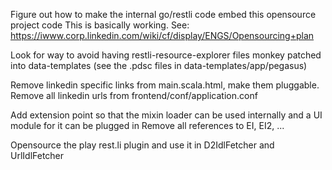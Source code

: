 Figure out how to make the internal go/restli code embed this opensource project code
  This is basically working.  See: https://iwww.corp.linkedin.com/wiki/cf/display/ENGS/Opensourcing+plan

Look for way to avoid having restli-resource-explorer files monkey patched into data-templates (see the .pdsc files in data-templates/app/pegasus)

Remove linkedin specific links from main.scala.html, make them pluggable.
Remove all linkedin urls from frontend/conf/application.conf

Add extension point so that the mixin loader can be used internally and a UI module for it can be plugged in
Remove all references to EI, EI2, ...

Opensource the play rest.li plugin and use it in D2IdlFetcher and UrlIdlFetcher